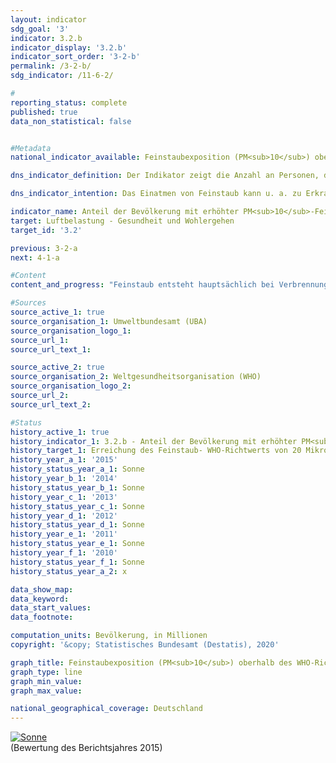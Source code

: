 ```yaml
---                   
layout: indicator                   
sdg_goal: '3'                   
indicator: 3.2.b                   
indicator_display: '3.2.b'                   
indicator_sort_order: '3-2-b'                   
permalink: /3-2-b/                   
sdg_indicator: /11-6-2/                   

#                   
reporting_status: complete                   
published: true                   
data_non_statistical: false                   


#Metadata                   
national_indicator_available: Feinstaubexposition (PM<sub>10</sub>) oberhalb des WHO-Richtwertes von mindestens 20 Mikrogramm pro m<sup>3</sup> Luft im Jahresmittel                   

dns_indicator_definition: Der Indikator zeigt die Anzahl an Personen, die an ihrem Wohnort im Jahresmittel einer Exposition von mehr als 20 Mikrogramm Feinstaub PM<sub>10</sub> (Staubteilchen mit einem Durchmesser kleiner 10 Mikrometer) pro Kubikmeter (m³) Luft ausgesetzt waren (nur Hintergrundbelastungen, ohne lokale Quellen).<sub> Text aus dem Indikatorenbericht 2018</sub>                   

dns_indicator_intention: Das Einatmen von Feinstaub kann u. a. zu Erkrankungen der Atemwege (z. B. chronisch obstruktiven Lungenerkrankungen (COPD) oder Lungenkrebs) und Herz-Kreislauf-Erkrankungen (z. B. Herzinfarkt) führen. Zum besseren Schutz der Gesundheit soll daher bis zum Jahr 2030 erreicht werden, dass niemand an seinem Wohnort im Jahresmittel mehr als 20 Mikrogramm (µg) Feinstaub PM<sub>10</sub> pro Kubikmeter(m³) Luft (Richtwert der Weltgesundheitsorganisation) ausgesetzt ist.<sub> Text aus dem Indikatorenbericht 2018</sub>                   

indicator_name: Anteil der Bevölkerung mit erhöhter PM<sub>10</sub>-Feinstaubexposition                   
target: Luftbelastung - Gesundheit und Wohlergehen                   
target_id: '3.2'                   

previous: 3-2-a                   
next: 4-1-a                   

#Content                    
content_and_progress: "Feinstaub entsteht hauptsächlich bei Verbrennungsprozessen fossiler Energieträger wie dem Heizen, in industriellen Anlagen oder dem Straßenverkehr. Neben diesen primären Quellen kann sich Feinstaub auch sekundär durch chemische Reaktion von Luftschadstoffen bspw. aus der Landwirtschaft bilden.<br><br>Der in der Luft enthaltene Feinstaub (PM<sub>10</sub>) wird an insgesamt mehr als 370 Luftmessstationen sowohl in Ballungsgebieten als auch in ländlichen Regionen für Deutschland erfasst. Dabei werden für den Indikator nur diejenigen Messstationen berücksichtigt, die keinem direkten Feinstaubausstoß aus dem Verkehr ausgesetzt sind, da diese nur die punktuell erhöhte („Hot Spots“) und keine großflächige Belastung abbilden. Aus einer Kombination von Modellergebnissen mit den erhobenen Daten zur sogenannten Hintergrundbelastung (z. B. in typischen städtischen Wohngebieten) wird die Feinstaubkonzentration für die gesamte Fläche Deutschlands ermittelt. Diese wird mit räumlichen Informationen zur Einwohnerzahl verschnitten und so die Anzahl der Personen bestimmt, die im Jahresmittel an ihrem Wohnort einer Feinstaubbelastung von mehr als 20 Mikrogramm pro Kubikmeter Luft ausgesetzt sind. Da die Modellrechnung nur diejenigen Messstationen einbezieht, die keinem direkten Feinstaubausstoß aus lokalen Quellen ausgesetzt sind, kann von einer Unterschätzung des Indikators ausgegangen werden.<br><br>Somit bildet der Indikator keine flächendeckende Einhaltung des Richtwertes ab, sondern eine auf die Wohnorte der Bevölkerung abseits starker Emissionsquellen für Feinstaub bezogene Einhaltung. Er gibt weder einen Hinweis auf die Höhe der Exposition der Bevölkerung insgesamt noch deren Variation im Jahresverlauf. Nicht gesondert betrachtet werden durch diesen Indikator zudem die Belastungen durch kleinere Feinstaubpartikel (PM<sub>2,5</sub> und PM<sub>0,1</sub>). <br><br>Die Feinstaubexposition mit PM<sub>10</sub> ist in den vergangenen Jahren deutlich gesunken. Während im Jahr 2007 die durchschnittliche bevölkerungsgewichtete Feinstaubbelastung im städtischen und ländlichen Hintergrund noch bei 18,9 Mikrogramm pro Kubikmeter Luft lag, betrug sie im Jahr 2017 nur noch etwa 15,3 Mikrogramm pro Kubikmeter. Im gleichen Zeitraum ist auch die Anzahl der Personen deutlich zurückgegangen, die im Jahresmittel an ihrem Wohnort einer Feinstaubbelastung von mehr als 20 Mikrogramm PM<sub>10</sub> pro Kubikmeter Luft ausgesetzt war: Im Jahr 2007 waren es rund 30 Millionen Personen, im Jahr 2017 noch rund 2,5 Millio-nen Personen. Ein Teil des starken Rückgangs ab 2015 beruht vermutlich darauf, dass in den letzten Jahren vergleichsweise wenig austauscharme Wetterlagen auftraten.<br><br>Wenn sich die durchschnittliche Entwicklung der letzten Jahre weiter fortsetzt, kann das Ziel, die Bevölkerung flächendeckend einer Feinstaubexposition von unter 20 Mikrogramm pro Kubikmeter Luft im Jahresmittel auszusetzen, voraussichtlich erreicht werden. <sub> Text aus dem Indikatorenbericht 2018</sub>"                   

#Sources
source_active_1: true                           
source_organisation_1: Umweltbundesamt (UBA)                           
source_organisation_logo_1:                            
source_url_1:                            
source_url_text_1:                            

source_active_2: true                           
source_organisation_2: Weltgesundheitsorganisation (WHO)                           
source_organisation_logo_2:                            
source_url_2:                            
source_url_text_2:                            

#Status                   
history_active_1: true                   
history_indicator_1: 3.2.b - Anteil der Bevölkerung mit erhöhter PM<sub>10</sub>-Feinstaubexposition                   
history_target_1: Erreichung des Feinstaub- WHO-Richtwerts von 20 Mikrogramm/m<sup>3</sup> für  M10 im Jahresmittel möglichst flächendeckend bis 2030
history_year_a_1: '2015'                           
history_status_year_a_1: Sonne
history_year_b_1: '2014'                           
history_status_year_b_1: Sonne
history_year_c_1: '2013'                           
history_status_year_c_1: Sonne
history_year_d_1: '2012'                           
history_status_year_d_1: Sonne
history_year_e_1: '2011'                           
history_status_year_e_1: Sonne
history_year_f_1: '2010'                           
history_status_year_f_1: Sonne
history_status_year_a_2: x

data_show_map:                    
data_keyword:                    
data_start_values:                    
data_footnote:                    

computation_units: Bevölkerung, in Millionen                   
copyright: '&copy; Statistisches Bundesamt (Destatis), 2020'                   

graph_title: Feinstaubexposition (PM<sub>10</sub>) oberhalb des WHO-Richtwertes von mindestens 20 Mikrogramm pro m<sup>3</sup> Luft im Jahresmittel                   
graph_type: line                   
graph_min_value:                    
graph_max_value:                    

national_geographical_coverage: Deutschland                   
---
```

<div>                           
  <div class="my-header">                           
    <a href="https://sustainabledevelopment-deutschland.github.io/status/"><img src="https://g205sdgs.github.io/sdg-indicators/public/Wettersymbole/Sonne.png" title="Bei Fortsetzung der Entwicklung beträgt die Abweichung vom Zielwert weniger als 5&nbsp;% der Differenz zwischen Zielwert und aktuellem Wert" alt="Sonne" />                           
    </a>                           
  </div>
  <div class="my-header-note">
    <span>(Bewertung des Berichtsjahres 2015)</span>
  </div>                           
</div>